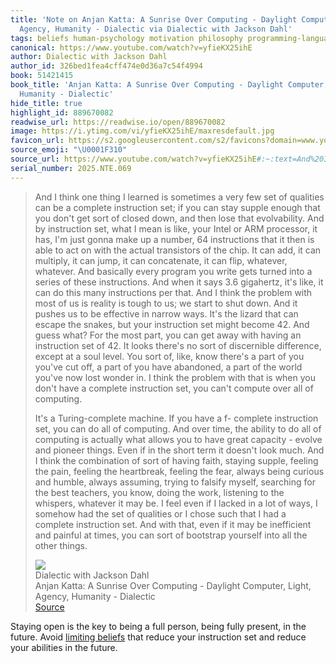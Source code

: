 ```yaml
---
title: 'Note on Anjan Katta: A Sunrise Over Computing - Daylight Computer, Light,
  Agency, Humanity - Dialectic via Dialectic with Jackson Dahl'
tags: beliefs human-psychology motivation philosophy programming-languages
canonical: https://www.youtube.com/watch?v=yfieKX25ihE
author: Dialectic with Jackson Dahl
author_id: 326bed1fea4cff474e0d36a7c54f4994
book: 51421415
book_title: 'Anjan Katta: A Sunrise Over Computing - Daylight Computer, Light, Agency,
  Humanity - Dialectic'
hide_title: true
highlight_id: 889670082
readwise_url: https://readwise.io/open/889670082
image: https://i.ytimg.com/vi/yfieKX25ihE/maxresdefault.jpg
favicon_url: https://s2.googleusercontent.com/s2/favicons?domain=www.youtube.com
source_emoji: "\U0001F310"
source_url: https://www.youtube.com/watch?v=yfieKX25ihE#:~:text=And%20I%20think,the%20other%20things.
serial_number: 2025.NTE.069
---
```

> And I think one thing I learned is sometimes a very few set of qualities can be a complete instruction set; if you can stay supple enough that you don't get sort of closed down, and then lose that evolvability. And by instruction set, what I mean is like, your Intel or ARM processor, it has, I'm just gonna make up a number, 64 instructions that it then is able to act on with the actual transistors of the chip. It can add, it can multiply, it can jump, it can concatenate, it can flip, whatever, whatever. And basically every program you write gets turned into a series of these instructions. And when it says 3.6 gigahertz, it's like, it can do this many instructions per that. And I think the problem with most of us is reality is tough to us; we start to shut down. And it pushes us to be effective in narrow ways. It's the lizard that can escape the snakes, but your instruction set might become 42. And guess what? For the most part, you can get away with having an instruction set of 42. It looks there's no sort of discernible difference, except at a soul level. You sort of, like, know there's a part of you you've cut off, a part of you have abandoned, a part of the world you've now lost wonder in. I think the problem with that is when you don't have a complete instruction set, you can't compute over all of computing.
> 
> It's a Turing-complete machine. If you have a f- complete instruction set, you can do all of computing. And over time, the ability to do all of computing is actually what allows you to have great capacity - evolve and pioneer things. Even if in the short term it doesn't look much. And I think the combination of sort of having faith, staying supple, feeling the pain, feeling the heartbreak, feeling the fear, always being curious and humble, always assuming, trying to falsify myself, searching for the best teachers, you know, doing the work, listening to the whispers, whatever it may be. I feel even if I lacked in a lot of ways, I somehow had the set of qualities or I chose such that I had a complete instruction set. And with that, even if it may be inefficient and painful at times, you can sort of bootstrap yourself into all the other things.
> <div class="quoteback-footer"><div class="quoteback-avatar"><img class="mini-favicon" src="https://s2.googleusercontent.com/s2/favicons?domain=www.youtube.com"></div><div class="quoteback-metadata"><div class="metadata-inner"><span style="display:none">FROM:</span><div aria-label="Dialectic with Jackson Dahl" class="quoteback-author"> Dialectic with Jackson Dahl</div><div aria-label="Anjan Katta: A Sunrise Over Computing - Daylight Computer, Light, Agency, Humanity - Dialectic" class="quoteback-title"> Anjan Katta: A Sunrise Over Computing - Daylight Computer, Light, Agency, Humanity - Dialectic</div></div></div><div class="quoteback-backlink"><a target="_blank" aria-label="go to the full text of this quotation" rel="noopener" href="https://www.youtube.com/watch?v=yfieKX25ihE#:~:text=And%20I%20think,the%20other%20things." class="quoteback-arrow"> Source</a></div></div>

Staying open is the key to being a full person, being fully present, in the future. Avoid [limiting beliefs](https://www.joshbeckman.org/notes/441598214) that reduce your instruction set and reduce your abilities in the future.